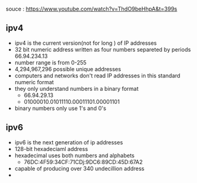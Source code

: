 souce : https://www.youtube.com/watch?v=ThdO9beHhpA&t=399s

## ipv4 
- ipv4 is the current version(not for long ) of IP addresses 
- 32 bit numeric address written as four numbers separeted by periods 
	 66.94.234.13  
 - number range is from 0-255  
 - 4,294,967,296 possible unique addresses 
 - computers and networks don't read IP addresses in this standard numeric format 
 - they only understand numbers in a binary format 
	 - 66.94.29.13 
	 - 01000010.01011110.00011101.00001101 
 - binary numbers only use 1's and 0's 
## ipv6 
- ipv6 is the next generation of ip addresses 
- 128-bit hexadeciaml address 
- hexadecimal uses both numbers and alphabets 
	- 76DC:4F59:34CF:71CDj:9DC6:89CD:45D:67A2 
- capable of producing over 340 undecillion address 
- 